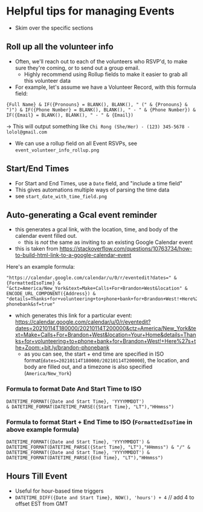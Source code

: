 # Helpful tips for managing Events 
- Skim over the specific sections

## Roll up all the volunteer info
- Often, we'll reach out to each of the volunteers who RSVP'd, to make sure they're coming, or to send out a group email.
    - Highly recommend using Rollup fields to make it easier to grab all this volunteer data
- For example, let's assume we have a Volunteer Record, with this formula field:
```
{Full Name} & IF({Pronouns} = BLANK(), BLANK(), " (" & {Pronouns} & ")") & IF({Phone Number} = BLANK(), BLANK(), " - " & {Phone Number}) & IF({Email} = BLANK(), BLANK(), " - " & {Email})
```
-> This will output something like `Chi Rong (She/Her) - (123) 345-5678 - lolol@gmail.com`
- We can use a rollup field on all Event RSVPs, see `event_volunteer_info_rollup.png`

## Start/End Times
- For Start and End Times, use a `Date` field, and "include a time field"
- This gives automations multiple ways of parsing the time data
- see `start_date_with_time_field.png`

## Auto-generating a Gcal event reminder
- this generates a gcal link, with the location, time, and body of the calendar event filled out.
    - this is _not_ the same as inviting to an existing Google Calendar event
- this is taken from https://stackoverflow.com/questions/10763734/how-to-build-html-link-to-a-google-calendar-event

Here's an example formula:
```
"https://calendar.google.com/calendar/u/0/r/eventedit?dates=" &{FormattedIsoTime} & "&ctz=America/New_York&text=Make+Calls+For+Brandon+West&location" & ENCODE_URL_COMPONENT({Address}) & "details=Thanks+for+volunteering+to+phone+bank+for+Brandon+West!+Here%27s+the+Zoom:+bit.ly/brandon-phonebank&sf=true"
```
- which generates this link for a particular event:
https://calendar.google.com/calendar/u/0/r/eventedit?dates=20210114T180000/20210114T200000&ctz=America/New_York&text=Make+Calls+For+Brandon+West&location=Your+Home&details=Thanks+for+volunteering+to+phone+bank+for+Brandon+West!+Here%27s+the+Zoom:+bit.ly/brandon-phonebank
    - as you can see, the start + end time are specified in ISO format(`dates=20210114T180000/20210114T200000`), the location, and body are filled out, and a timezone is also specified (`America/New_York`)

### Formula to format Date And Start Time to ISO

```
DATETIME_FORMAT({Date and Start Time}, 'YYYYMMDDT') 
& DATETIME_FORMAT(DATETIME_PARSE({Start Time}, "LT"),"HHmmss")
```

### Formula to format Start + End Time to ISO (`FormattedIsoTime` in above example formula)
```
DATETIME_FORMAT({Date and Start Time}, 'YYYYMMDDT') & DATETIME_FORMAT(DATETIME_PARSE({Start Time}, "LT"),"HHmmss") & "/" & DATETIME_FORMAT({Date and Start Time}, 'YYYYMMDDT') & DATETIME_FORMAT(DATETIME_PARSE({End Time}, "LT"),"HHmmss")
```


## Hours Till Event
- Useful for hour-based time triggers
- `DATETIME_DIFF({Date and Start Time}, NOW(), 'hours') + 4` // add 4 to offset EST from GMT


